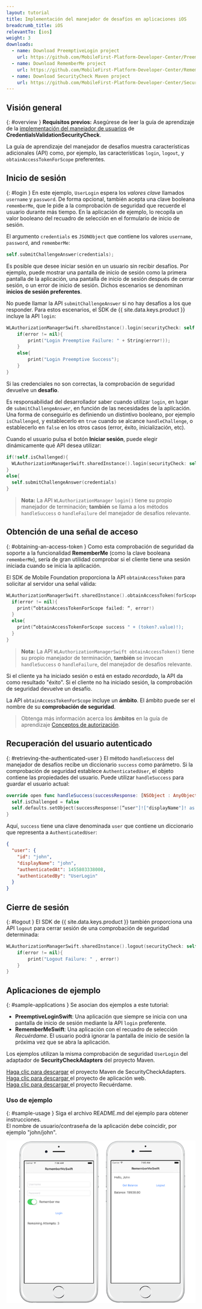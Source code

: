 ```yaml
---
layout: tutorial
title: Implementación del manejador de desafíos en aplicaciones iOS
breadcrumb_title: iOS
relevantTo: [ios]
weight: 3
downloads:
  - name: Download PreemptiveLogin project
    url: https://github.com/MobileFirst-Platform-Developer-Center/PreemptiveLoginSwift/tree/release80
  - name: Download RememberMe project
    url: https://github.com/MobileFirst-Platform-Developer-Center/RememberMeSwift/tree/release80
  - name: Download SecurityCheck Maven project
    url: https://github.com/MobileFirst-Platform-Developer-Center/SecurityCheckAdapters/tree/release80
---
```

<!-- NLS_CHARSET=UTF-8 -->
## Visión general
{: #overview }
**Requisitos previos:** Asegúrese de leer la guía de aprendizaje de la [implementación del manejador de usuarios](../../credentials-validation/ios/) de **CredentialsValidationSecurityCheck**.

La guía de aprendizaje del manejador de desafíos muestra características adicionales (API) como, por ejemplo, las características `login`, `logout`, y `obtainAccessTokenForScope` preferentes.

## Inicio de sesión
{: #login }
En este ejemplo, `UserLogin` espera los *valores clave* llamados `username` y `password`. De forma opcional, también acepta una clave booleana `rememberMe`, que le pide a la comprobación de seguridad que recuerde el usuario durante más tiempo. En la aplicación de ejemplo, lo recopila un valor booleano del recuadro de selección en el formulario de inicio de sesión.

El argumento `credentials` es `JSONObject` que contiene los valores `username`, `password`, and `rememberMe`:

```swift
self.submitChallengeAnswer(credentials);
```

Es posible que desee iniciar sesión en un usuario sin recibir desafíos. Por ejemplo, puede mostrar una pantalla de inicio de sesión como la primera pantalla de la aplicación, una pantalla de inicio de sesión después de cerrar sesión, o un error de inicio de sesión. Dichos escenarios se denominan **inicios de sesión preferentes**.

No puede llamar la API `submitChallengeAnswer` si no hay desafíos a los que responder. Para estos escenarios, el SDK de {{ site.data.keys.product }} incluye la API `login`:

```swift
WLAuthorizationManagerSwift.sharedInstance().login(securityCheck: self.securityCheckName, credentials: credentials) { (error) in
    if(error != nil){
        print("Login Preemptive Failure: " + String(error!));
    }
    else{
        print("Login Preemptive Success");
    }
}
```

Si las credenciales no son correctas, la comprobación de seguridad devuelve un **desafío**.

Es responsabilidad del desarrollador saber cuando utilizar `login`, en lugar de `submitChallengeAnswer`, en función de las necesidades de la aplicación. Una forma de conseguirlo es definiendo un distintivo booleano, por ejemplo `isChallenged`, y establecerlo en `true` cuando se alcance `handleChallenge`, o establecerlo en `false` en los otros casos (error, éxito, inicialización, etc).

Cuando el usuario pulsa el botón **Iniciar sesión**, puede elegir dinámicamente qué API desea utilizar:

```swift
if(!self.isChallenged){
  WLAuthorizationManagerSwift.sharedInstance().login(securityCheck: self.securityCheckName, credentials: credentials) { (error) -> Void in}
}
else{
  self.submitChallengeAnswer(credentials)
}
```

> **Nota:**
>La API `WLAuthorizationManager` `login()` tiene su propio manejador de terminación; **también** se llama a los métodos `handleSuccess` o `handleFailure` del manejador de desafíos relevante.

## Obtención de una señal de acceso
{: #obtaining-an-access-token }
Como esta comprobación de seguridad da soporte a la funcionalidad **RememberMe** (como la clave booleana `rememberMe`), sería de gran utilidad comprobar si el cliente tiene una sesión iniciada cuando se inicia la aplicación.

El SDK de Mobile Foundation proporciona la API `obtainAccessToken` para solicitar al servidor una señal válida:

```swift
WLAuthorizationManagerSwift.sharedInstance().obtainAccessToken(forScope : scope) { (token, error) -> Void in
  if(error != nil){
    print(“obtainAccessTokenForScope failed: “, error!)
  }
  else{
    print(“obtainAccessTokenForScope success " + (token?.value)!);
  }
}
```

> **Nota:**
> La API `WLAuthorizationManagerSwift obtainAccessToken()` tiene su propio manejador de terminación, **también** se invocan `handleSuccess` o `handleFailure`, del manejador de desafíos relevante. 

Si el cliente ya ha iniciado sesión o está en estado *recordado*, la API da como resultado "éxito". Si el cliente no ha iniciado sesión, la comprobación de seguridad devuelve un desafío.

La API `obtainAccessTokenForScope` incluye un **ámbito**. El ámbito puede ser el nombre de su **comprobación de seguridad**.

> Obtenga más información acerca los **ámbitos** en la guía de aprendizaje [Conceptos de autorización](../../).

## Recuperación del usuario autenticado
{: #retrieving-the-authenticated-user }
El método `handleSuccess` del manejador de desafíos recibe un diccionario `success` como parámetro.
Si la comprobación de seguridad establece `AuthenticatedUser`, el objeto contiene las propiedades del usuario. Puede utilizar `handleSuccess` para guardar el usuario actual:

```swift
override open func handleSuccess(successResponse: [NSObject : AnyObject]!) {
  self.isChallenged = false
  self.defaults.setObject(successResponse![“user"]!["displayName"]! as! String, forKey: "displayName")
}
```

Aquí, `success` tiene una clave denominada `user` que contiene un diccionario que representa a `AuthenticatedUser`:

```json
{
  "user": {
    "id": "john",
    "displayName": "john",
    "authenticatedAt": 1455803338008,
    "authenticatedBy": "UserLogin"
  }
}
```

## Cierre de sesión
{: #logout }
El SDK de {{ site.data.keys.product }} también proporciona una API `logout` para cerrar sesión de una comprobación de seguridad determinada:

```swift
WLAuthorizationManagerSwift.sharedInstance().logout(securityCheck: self.securityCheck){ (error) -> Void in
    if(error != nil){
        print("Logout Failure: " , error!)
    }
}
```

## Aplicaciones de ejemplo
{: #sample-applications }
Se asocian dos ejemplos a este tutorial:

- **PreemptiveLoginSwift**: Una aplicación que siempre se inicia con una pantalla de inicio de sesión mediante la API `login` preferente.
- **RememberMeSwift**: Una aplicación con el recuadro de selección *Recuérdame*. El usuario podrá ignorar la pantalla de inicio de sesión la próxima vez que se abra la aplicación.

Los ejemplos utilizan la misma comprobación de seguridad `UserLogin` del adaptador de **SecurityCheckAdapters** del proyecto Maven.

[Haga clic para descargar](https://github.com/MobileFirst-Platform-Developer-Center/SecurityCheckAdapters/tree/release80) el proyecto Maven de SecurityCheckAdapters.  
[Haga clic para descargar ](https://github.com/MobileFirst-Platform-Developer-Center/RememberMeSwift/tree/release80) el proyecto de aplicación web.  
[Haga clic para descargar ](https://github.com/MobileFirst-Platform-Developer-Center/PreemptiveLoginSwift/tree/release80) el proyecto Recuérdame.  

### Uso de ejemplo
{: #sample-usage }
Siga el archivo README.md del ejemplo para obtener instrucciones.  
El nombre de usuario/contraseña de la aplicación debe coincidir, por ejemplo "john/john".

![aplicación de ejemplo](sample-application.png)
